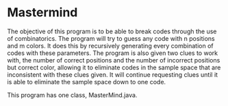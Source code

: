 # Mastermind
The objective of this program is to be able to break codes through the use of combinatorics.
The program will try to guess any code with n positions and m colors. It does this by recursively generating every combination of codes with these parameters. The program is also given two clues to work with, the number of correct positions and the number of incorrect positions but correct color, allowing it to eliminate codes in the sample space that are inconsistent with these clues given. It will continue requesting clues until it is able to eliminate the sample space down to one code. 

This program has one class, MasterMind.java.
